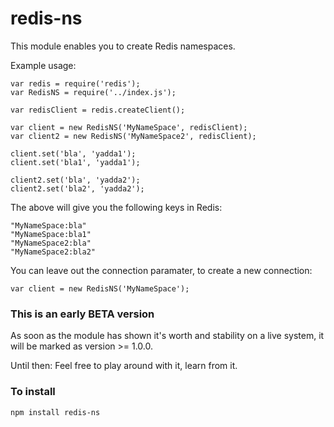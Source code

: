 # redis-ns

This module enables you to create Redis namespaces.

Example usage:

	var redis = require('redis');
	var RedisNS = require('../index.js');

	var redisClient = redis.createClient();

	var client = new RedisNS('MyNameSpace', redisClient);
	var client2 = new RedisNS('MyNameSpace2', redisClient);

	client.set('bla', 'yadda1');
	client.set('bla1', 'yadda1');

	client2.set('bla', 'yadda2');
	client2.set('bla2', 'yadda2');

The above will give you the following keys in Redis:

	"MyNameSpace:bla"
	"MyNameSpace:bla1"
	"MyNameSpace2:bla"
	"MyNameSpace2:bla2"

You can leave out the connection paramater, to create a new connection:

	var client = new RedisNS('MyNameSpace');


### This is an early BETA version

As soon as the module has shown it's worth and stability on a live system, it will be marked as version >= 1.0.0.

Until then: Feel free to play around with it, learn from it.

### To install

	npm install redis-ns

